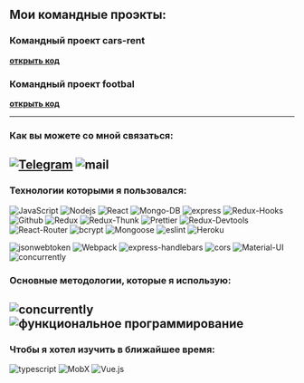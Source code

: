 ## Мои командные проэкты:
### Командный проект cars-rent
**[открыть код](https://github.com/Khatciev/cars_rent)**

### Командный проект footbal
**[открыть код](https://github.com/Khatciev/projekt)**

---
### Как вы можете со мной связаться:
[![Telegram](https://img.shields.io/badge/-Telegram-black?style=for-the-badge&logo=Telegram)](https://t.me/rhxmm)
![mail](https://img.shields.io/badge/Khatsiev-black?style=for-the-badge&logo=Mail.ru)
---
### Технологии которыми я пользовался:

<div>
<img alt="JavaScript" src="https://img.shields.io/badge/-JavaScript-yellow?style=for-the-badge&logo=JavaScript&logoColor=white" />
<img alt="Nodejs" src="https://img.shields.io/badge/-Nodejs-43853d?style=for-the-badge&logo=Node.js&logoColor=white" />
 <img alt="React" src="https://img.shields.io/badge/-React-45b8d8?style=for-the-badge&logo=react&logoColor=white" />
  <img alt="Mongo-DB" src="https://img.shields.io/badge/-Mongo_DB-red?style=for-the-badge&logo=MongoDB&logoColor=black" />
  <img alt="express" src="https://img.shields.io/badge/express-green?style=for-the-badge&logo=express">
  <img alt="Redux-Hooks" src="https://img.shields.io/badge/-React_Hooks-430098?style=for-the-badge&logo=Redux&logoColor=white" />
  <img alt="Github" src="https://img.shields.io/badge/-Github-black?style=for-the-badge&logo=github&logoColor=white" />
  <img alt="Redux" src="https://img.shields.io/badge/-Redux-430098?style=for-the-badge&logo=redux&logoColor=white" />
  <img alt="Redux-Thunk" src="https://img.shields.io/badge/-Redux_Thunk-white?style=for-the-badge&logo=Redux&logoColor=430098" />
  <img alt="Prettier" src="https://img.shields.io/badge/-Prettier-grey?style=for-the-badge&logo=Prettier&logoColor=orange" />
  <img alt="Redux-Devtools" src="https://img.shields.io/badge/redux devtools-430098?style=for-the-badge&logo=redux">
   <img alt="React-Router" src="https://img.shields.io/badge/-React_Router-black?style=for-the-badge&logo=react-router&logoColor=orange" />
  <img alt="bcrypt" src="https://img.shields.io/badge/bcrypt-green?style=for-the-badge&logo">
  <img alt="Mongoose" src="https://img.shields.io/badge/mongoose-green?style=for-the-badge&logo=mongoose">
  <img alt="eslint" src="https://img.shields.io/badge/eslint-blue?style=for-the-badge&logo=eslint">
  <img alt="Heroku" src="https://img.shields.io/badge/-Heroku-764ABC?style=for-the-badge&logo=heroku&logoColor=white" />
</div>

![jsonwebtoken](https://img.shields.io/badge/-jsonwebtoken-red?style=for-the-badge)
![Webpack](https://img.shields.io/badge/-Webpack-blue?style=for-the-badge)
![express-handlebars](https://img.shields.io/badge/-express--handlebars-red?style=for-the-badge)
![cors](https://img.shields.io/badge/-cors-pink?style=for-the-badge)
![Material-UI](https://img.shields.io/badge/-Materilal--UI-blue?style=for-the-badge)
![concurrently](https://img.shields.io/badge/-concurrently-black?style=for-the-badge)

### Основные методологии, которые я использую:
![concurrently](https://img.shields.io/badge/-MVC-black?style=for-the-badge)
![функциональное программирование](https://img.shields.io/badge/-функциональное--программирование-black?style=for-the-badge)
---
### Чтобы я хотел изучить в ближайшее время:
![typescript](https://img.shields.io/badge/-typescript-blue?style=for-the-badge)
![MobX](https://img.shields.io/badge/-MobX-turquoise?style=for-the-badge)
![Vue.js](https://img.shields.io/badge/-Vue.js-green?style=for-the-badge)

